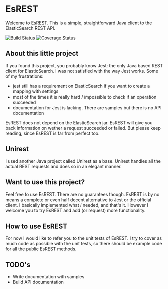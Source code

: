 # EsREST
Welcome to EsREST. This is a simple, straightforward Java client to the ElasticSearch REST API.

[![Build Status](https://travis-ci.org/eriky/esrest.svg)](https://travis-ci.org/eriky/esrest)
[![Coverage Status](https://coveralls.io/repos/eriky/esrest/badge.png)](https://coveralls.io/r/eriky/esrest)

## About this little project
If you found this project, you probably know Jest: the only Java based REST client for ElasticSearch.
I was not satisfied with the way Jest works. Some of my frustrations:

* jest still has a requirement on ElasticSearch if you want to create a mapping with settings
* most of the times it is really hard / impossible to check if an operation succeeded
* documentation for Jest is lacking. There are samples but there is no API documentation

EsREST does not depend on the ElasticSearch jar. EsREST will give you back information on wether a request
succeeded or failed. But please keep reading, since EsREST is far from perfect too.

## Unirest
I used another Java project called Unirest as a base. Unirest handles
all the actual REST requests and does so in an elegant manner.

## Want to use this project?
Feel free to use EsREST. There are no guarantees though.
EsREST is by no means a complete or even half decent alternative to Jest or the official client.
I basically implemented what *I* needed, and that's it. However I welcome you to try EsREST and add 
(or request) more functionality.

## How to use EsREST
For now I would like to refer you to the unit tests of EsREST. I try to cover as
much code as possible with the unit tests, so there should be example code for all the public EsREST methods.

## TODO's
* Write documentation with samples
* Build API documentation
